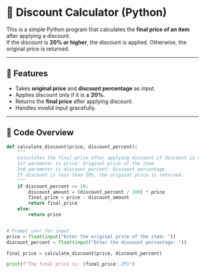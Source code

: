 # 🛒 Discount Calculator (Python)

This is a simple Python program that calculates the **final price of an item** after applying a discount.  
If the discount is **20% or higher**, the discount is applied. Otherwise, the original price is returned.

---

## 🚀 Features
- Takes **original price** and **discount percentage** as input.
- Applies discount only if it is **≥ 20%**.
- Returns the **final price** after applying discount.
- Handles invalid input gracefully.

---

## 📂 Code Overview
```python
def calculate_discount(price, discount_percent):
    """
    Calculates the final price after applying discount if discount is >= 20%.
    1st parameter is price: Original price of the item
    2nd parameter is discount_percent: Discount percentage
    If discount is less than 20%, the original price is returned.
    """
    if discount_percent >= 20:
        discount_amount = (discount_percent / 100) * price
        final_price = price - discount_amount
        return final_price
    else:
        return price


# Prompt user for input
price = float(input("Enter the original price of the item: "))
discount_percent = float(input("Enter the discount percentage: "))

final_price = calculate_discount(price, discount_percent)

print(f"The final price is: {final_price:.2f}")
